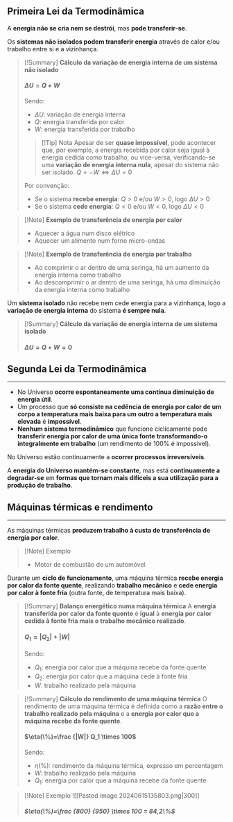 ## Primeira Lei da Termodinâmica
A **energia não se cria nem se destrói**, mas **pode transferir-se**.

Os **sistemas não isolados podem transferir energia** através de calor e/ou trabalho entre si e a vizinhança.
>[!Summary] **Cálculo da variação de energia interna de um sistema não isolado**
>#### $\Delta U = Q + W$
>Sendo:
>- $\Delta U$: variação de energia interna
>- $Q$: energia transferida por calor
>- $W$: energia transferida por trabalho
>>[!Tip] Nota
>>Apesar de ser **quase impossível**, pode acontecer que, por exemplo, a energia recebida por calor seja igual à energia cedida como trabalho, ou vice-versa, verificando-se uma **variação de energia interna nula**, apesar do sistema não ser isolado.
>>$Q=-W \iff \Delta U = 0$
>
>Por convenção:
>- Se o sistema **recebe energia**: $Q>0$ e/ou $W>0$, logo $\Delta U>0$
>- Se o sistema **cede energia**: $Q<0$ e/ou $W<0$, logo $\Delta U<0$

>[!Note] **Exemplo de transferência de energia por calor**
>- Aquecer a água num disco elétrico
>- Aquecer um alimento num forno micro-ondas

>[!Note] **Exemplo de transferência de energia por trabalho**
>- Ao comprimir o ar dentro de uma seringa, há um aumento da energia interna como trabalho
>- Ao descomprimir o ar dentro de uma seringa, há uma diminuição da energia interna como trabalho
>

Um **sistema isolado** não recebe nem cede energia para a vizinhança, logo a **variação de energia interna** do sistema **é sempre nula**.
>[!Summary] **Cálculo da variação de energia interna de um sistema isolado**
>#### $\Delta U=Q+W=0$

## Segunda Lei da Termodinâmica
---
- No Universo **ocorre espontaneamente uma contínua diminuição de energia útil**.
- Um processo que **só consiste na cedência de energia por calor de um corpo a temperatura mais baixa para um outro a temperatura mais elevada** é **impossível**.
- **Nenhum sistema termodinâmico** que funcione ciclicamente pode **transferir energia por calor de uma única fonte** **transformando-o integralmente em trabalho** (um rendimento de 100% é impossível).

No Universo estão continuamente a **ocorrer processos irreversíveis**.

A **energia do Universo mantém-se constante**, mas está **continuamente a degradar-se** em **formas que tornam mais difíceis a sua utilização para a produção de trabalho**.
## Máquinas térmicas e rendimento
---
As máquinas térmicas **produzem trabalho à custa de transferência de energia por calor**.
>[!Note] Exemplo
>- Motor de combustão de um automóvel

Durante um **ciclo de funcionamento**, uma máquina térmica **recebe energia por calor da fonte quente**, realizando **trabalho mecânico** e **cede energia por calor à fonte fria** (outra fonte, de temperatura mais baixa).

> [!Summary] **Balanço energético numa máquina térmica**
> A **energia transferida por calor da fonte quente** é **igual** à **energia por calor cedida à fonte fria mais o trabalho mecânico realizado**.
> #### $Q_1=|Q_2|+|W|$
> Sendo:
> - $Q_1$: energia por calor que a máquina recebe da fonte quente
> - $Q_2$: energia por calor que a máquina cede à fonte fria
> - $W$: trabalho realizado pela máquina

>[!Summary] **Cálculo do rendimento de uma máquina térmica**
>O rendimento de uma máquina térmica é definida como a **razão entre o trabalho realizado pela máquina** e a **energia por calor que a máquina recebe da fonte quente**.
>#### $\eta(\%)=\frac {|W|} Q_1 \times 100$
>Sendo:
> - $\eta(\%)$: rendimento da máquina térmica, expresso em percentagem
> - $W$: trabalho realizado pela máquina
> - $Q_1$: energia por calor que a máquina recebe da fonte quente

>[!Note] Exemplo
>![[Pasted image 20240615135803.png|300]]
>##### $\eta(\%)=\frac {800} {950} \times 100 = 84,2\%$



